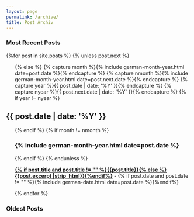 ```yaml
---
layout: page
permalink: /archive/
title: Post Archiv
---
```



<div id="archives">
  <section id="archive">
     <h3>Most Recent Posts</h3>
      {%for post in site.posts %}
      {% unless post.next %}
      <ul class="this">
          {% else %}
          {% capture month %}{% include german-month-year.html date=post.date %}{% endcapture %}
          {% capture nmonth %}{% include german-month-year.html date=post.next.date %}{% endcapture %}
          {% capture year %}{{ post.date | date: '%Y' }}{% endcapture %}
          {% capture nyear %}{{ post.next.date | date: '%Y' }}{% endcapture %}
          {% if year != nyear %}
      </ul>
      <h2 style="text-align:left;">{{ post.date | date: '%Y' }}</h2>
      <ul class="past">
          {% endif %}
          {% if month != nmonth %}
          <h3 style="text-align:left;">{% include german-month-year.html date=post.date %}</h3>
          {% endif %}
          {% endunless %}
          <p><b><a href="{{ site.baseurl }}{{ post.url }}">{% if post.title and post.title != "" %}{{post.title}}{% else %}{{post.excerpt |strip_html}}{%endif%}</a></b> - {% if post.date and post.date != "" %}{% include german-date.html date=post.date %}{%endif%}</p>
          {% endfor %}
      </ul>
    <h3>Oldest Posts</h3>
  </section>
</div>

